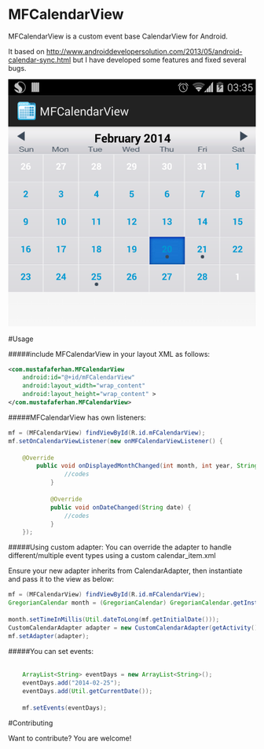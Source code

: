 MFCalendarView
==============

MFCalendarView is a custom event base CalendarView for Android.

It based on http://www.androiddevelopersolution.com/2013/05/android-calendar-sync.html but I have developed some features and fixed several bugs.

![Screenshot](https://raw.githubusercontent.com/MustafaFerhan/MFCalendarView/master/calendarview-half.png)


#Usage

#####include MFCalendarView in your layout XML as follows:
```xml
<com.mustafaferhan.MFCalendarView
	android:id="@+id/mFCalendarView"
    android:layout_width="wrap_content"
    android:layout_height="wrap_content" >
</com.mustafaferhan.MFCalendarView>
```

#####MFCalendarView has own listeners:

```java
mf = (MFCalendarView) findViewById(R.id.mFCalendarView);
mf.setOnCalendarViewListener(new onMFCalendarViewListener() {
			
	@Override
		public void onDisplayedMonthChanged(int month, int year, String monthStr) {
				//codes		
			}
			
			@Override
			public void onDateChanged(String date) {
				//codes
			}
	});
```

#####Using custom adapter:
You can override the adapter to handle different/multiple event types using a custom calendar\_item.xml

Ensure your new adapter inherits from CalendarAdapter, then instantiate and pass it to the view as below:

```java
mf = (MFCalendarView) findViewById(R.id.mFCalendarView);
GregorianCalendar month = (GregorianCalendar) GregorianCalendar.getInstance();

month.setTimeInMillis(Util.dateToLong(mf.getInitialDate()));
CustomCalendarAdapter adapter = new CustomCalendarAdapter(getActivity(), month);
mf.setAdapter(adapter);
```

#####You can set events:

```java

	ArrayList<String> eventDays = new ArrayList<String>();
	eventDays.add("2014-02-25");
	eventDays.add(Util.getCurrentDate());
	
	mf.setEvents(eventDays);
```

#Contributing

Want to contribute? You are welcome!
